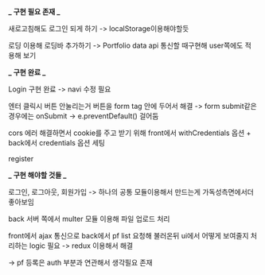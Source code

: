 **_ 구현 필요 존재 _**

새로고침해도 로그인 되게 하기 -> localStorage이용해야할듯

로딩 이용해 로딩바 추가하기 -> Portfolio data api 통신할 때구현해 user쪽에도 적
용해 보기

**_ 구현 완료 _**

Login 구현 완료 -> navi 수정 필요

엔터 클릭시 버튼 안눌리는거 버튼을 form tag 안에 두어서 해결 -> form submit같은
경우에는 onSubmit -> e.preventDefault() 걸어둠

cors 에러 해결하면서 cookie를 주고 받기 위해 front에서 withCredentials 옵션 +
back에서 credentials 옵션 세팅

register

**_ 구현 해야할 것들 _**

로그인, 로그아웃, 회원가입 -> 하나의 공통 모듈이용해서 만드는게 가독성측면에서더
좋아보임

back 서버 쪽에서 multer 모듈 이용해 파일 업로드 처리

front에서 ajax 통신으로 back에서 pf list 요청해 불러온뒤 ui에서 어떻게 보여줄지
처리하는 logic 필요 -> redux 이용해서 해결

-> pf 등록은 auth 부분과 연관해서 생각필요 존재
